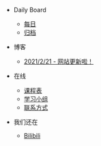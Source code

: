 - Daily Board
  - [每日](db/dbtoday.md)
  - [归档](db/archived.md)
  
- 博客
  - [2021/2/21 - 网站更新啦！](blog/newsite.md)
  
- 在线
  - [课程表](nsonline/timetable2021.md)
  - [学习小组](nsonline/studygroups.md)
  - [联系方式](nsonline/contactform.md)

- 我们还在
  - [Bilibili](https://m.bilibili.com/space/1668916597)